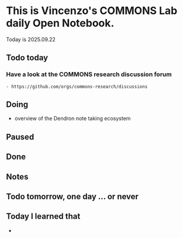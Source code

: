

# This is Vincenzo's COMMONS Lab daily Open Notebook.

Today is 2025.09.22

## Todo today

### Have a look at the COMMONS research discussion forum
    - https://github.com/orgs/commons-research/discussions


###

## Doing

- overview of the Dendron note taking ecosystem

## Paused

## Done

## Notes

## Todo tomorrow, one day ... or never 

###
###


## Today I learned that

- 
